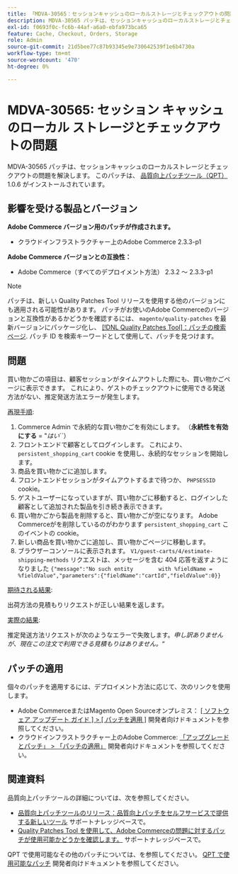 ```yaml
---
title: 「MDVA-30565：セッションキャッシュのローカルストレージとチェックアウトの問題」
description: MDVA-30565 パッチは、セッションキャッシュのローカルストレージとチェックアウトの問題を解決します。 このパッチは、[Quality Patches Tool （QPT） ] （/help/announcements/adobe-commerce-announcements/magento-quality-patches-released-new-tool-to-self-serve-quality-patches.md） 1.0.6 がインストールされている場合に利用できます。
exl-id: f0693f0c-fc6b-44af-a6a0-ebfa973bca65
feature: Cache, Checkout, Orders, Storage
role: Admin
source-git-commit: 21d5bee77c87b93345e9e730642539f1e6b4730a
workflow-type: tm+mt
source-wordcount: '470'
ht-degree: 0%

---
```


# MDVA-30565: セッション キャッシュのローカル ストレージとチェックアウトの問題

MDVA-30565 パッチは、セッションキャッシュのローカルストレージとチェックアウトの問題を解決します。 このパッチは、 [品質向上パッチツール（QPT）](/help/announcements/adobe-commerce-announcements/magento-quality-patches-released-new-tool-to-self-serve-quality-patches.md) 1.0.6 がインストールされています。

## 影響を受ける製品とバージョン

**Adobe Commerce バージョン用のパッチが作成されます。**

* クラウドインフラストラクチャー上のAdobe Commerce 2.3.3-p1

**Adobe Commerce バージョンとの互換性：**

* Adobe Commerce（すべてのデプロイメント方法） 2.3.2 ～ 2.3.3-p1

>[!NOTE]
>
>パッチは、新しい Quality Patches Tool リリースを使用する他のバージョンにも適用される可能性があります。 パッチがお使いのAdobe Commerceのバージョンと互換性があるかどうかを確認するには、 `magento/quality-patches` を最新バージョンにパッケージ化し、 [[!DNL Quality Patches Tool]：パッチの検索ページ](https://devdocs.magento.com/quality-patches/tool.html#patch-grid). パッチ ID を検索キーワードとして使用して、パッチを見つけます。

## 問題

買い物かごの項目は、顧客セッションがタイムアウトした際にも、買い物かごページに表示できます。 これにより、ゲストのチェックアウトに使用できる発送方法がない、推定発送方法エラーが発生します。

<u>再現手順</u>:

1. Commerce Admin で永続的な買い物かごを有効にします。 （**永続性を有効にする** = &quot;*はい*``）
1. フロントエンドで顧客としてログインします。 これにより、 `persistent_shopping_cart` cookie を使用し、永続的なセッションを開始します。
1. 商品を買い物かごに追加します。
1. フロントエンドセッションがタイムアウトするまで待つか、 `PHPSESSID` cookie。
1. ゲストユーザーになっていますが、買い物かごに移動すると、ログインした顧客として追加された製品を引き続き表示できます。
1. 買い物かごから製品を削除すると、買い物かごが空になります。 Adobe Commerceがを削除しているのがわかります `persistent_shopping_cart` このイベントの cookie。
1. 新しい商品を買い物かごに追加し、買い物かごページに移動します。
1. ブラウザーコンソールに表示されます。 `V1/guest-carts/4/estimate-shipping-methods` リクエストは、メッセージを含む 404 応答を返すようになりました `{"message":"No such entity        with %fieldName = %fieldValue","parameters":{"fieldName":"cartId","fieldValue":0}}`

<u>期待される結果</u>:

出荷方法の見積もりリクエストが正しい結果を返します。

<u>実際の結果</u>:

推定発送方法リクエストが次のようなエラーで失敗します。*申し訳ありませんが、現在この注文で利用できる見積もりはありません。*“

## パッチの適用

個々のパッチを適用するには、デプロイメント方法に応じて、次のリンクを使用します。

* Adobe CommerceまたはMagento Open Sourceオンプレミス： [[ ソフトウェア アップデート ガイド ] > [ パッチを適用 ]](https://devdocs.magento.com/guides/v2.4/comp-mgr/patching/mqp.html) 開発者向けドキュメントを参照してください。
* クラウドインフラストラクチャー上のAdobe Commerce: [「アップグレードとパッチ」 > 「パッチの適用」](https://devdocs.magento.com/cloud/project/project-patch.html) 開発者向けドキュメントを参照してください。

## 関連資料

品質向上パッチツールの詳細については、次を参照してください。

* [品質向上パッチツールのリリース：品質向上パッチをセルフサービスで提供する新しいツール](/help/announcements/adobe-commerce-announcements/magento-quality-patches-released-new-tool-to-self-serve-quality-patches.md) サポートナレッジベースで。
* [Quality Patches Tool を使用して、Adobe Commerceの問題に対するパッチが使用可能かどうかを確認します。](/help/support-tools/patches-available-in-qpt-tool/check-patch-for-magento-issue-with-magento-quality-patches.md) サポートナレッジベースで。

QPT で使用可能なその他のパッチについては、を参照してください。 [QPT で使用可能なパッチ](https://devdocs.magento.com/quality-patches/tool.html#patch-grid) 開発者向けドキュメントを参照してください。
